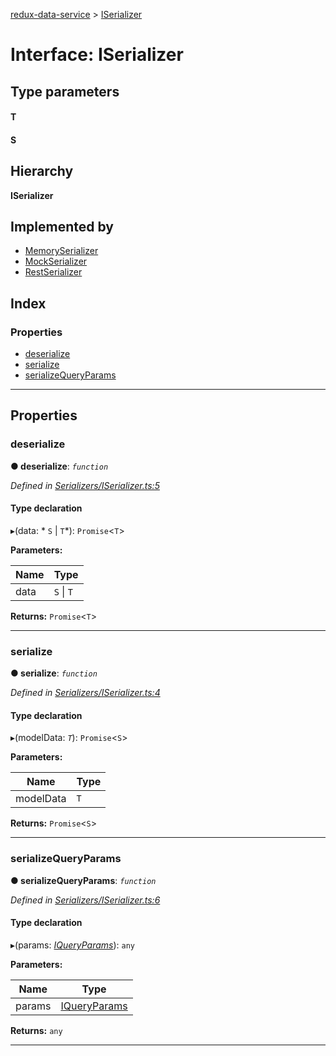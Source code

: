 [redux-data-service](../README.md) > [ISerializer](../interfaces/iserializer.md)

# Interface: ISerializer

## Type parameters
#### T 
#### S 
## Hierarchy

**ISerializer**

## Implemented by

* [MemorySerializer](../classes/memoryserializer.md)
* [MockSerializer](../classes/mockserializer.md)
* [RestSerializer](../classes/restserializer.md)

## Index

### Properties

* [deserialize](iserializer.md#deserialize)
* [serialize](iserializer.md#serialize)
* [serializeQueryParams](iserializer.md#serializequeryparams)

---

## Properties

<a id="deserialize"></a>

###  deserialize

**● deserialize**: *`function`*

*Defined in [Serializers/ISerializer.ts:5](https://github.com/Rediker-Software/redux-data-service/blob/ca68f8d/src/Serializers/ISerializer.ts#L5)*

#### Type declaration
▸(data: * `S` &#124; `T`*): `Promise`<`T`>

**Parameters:**

| Name | Type |
| ------ | ------ |
| data |  `S` &#124; `T`|

**Returns:** `Promise`<`T`>

___
<a id="serialize"></a>

###  serialize

**● serialize**: *`function`*

*Defined in [Serializers/ISerializer.ts:4](https://github.com/Rediker-Software/redux-data-service/blob/ca68f8d/src/Serializers/ISerializer.ts#L4)*

#### Type declaration
▸(modelData: *`T`*): `Promise`<`S`>

**Parameters:**

| Name | Type |
| ------ | ------ |
| modelData | `T` |

**Returns:** `Promise`<`S`>

___
<a id="serializequeryparams"></a>

###  serializeQueryParams

**● serializeQueryParams**: *`function`*

*Defined in [Serializers/ISerializer.ts:6](https://github.com/Rediker-Software/redux-data-service/blob/ca68f8d/src/Serializers/ISerializer.ts#L6)*

#### Type declaration
▸(params: *[IQueryParams](iqueryparams.md)*): `any`

**Parameters:**

| Name | Type |
| ------ | ------ |
| params | [IQueryParams](iqueryparams.md) |

**Returns:** `any`

___

